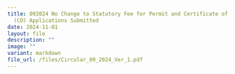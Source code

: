 ```yaml
---
title: 092024 No Change to Statutory Fee for Permit and Certificate of Origin
  (CO) Applications Submitted
date: 2024-11-01
layout: file
description: ""
image: ""
variant: markdown
file_url: /files/Circular_09_2024_Ver_1.pdf
---
```

